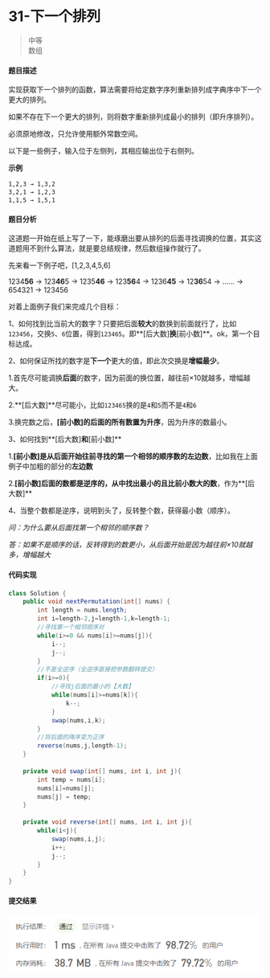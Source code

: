 # 31-下一个排列

>中等  
>数组

#### 题目描述

实现获取下一个排列的函数，算法需要将给定数字序列重新排列成字典序中下一个更大的排列。

如果不存在下一个更大的排列，则将数字重新排列成最小的排列（即升序排列）。

必须原地修改，只允许使用额外常数空间。

以下是一些例子，输入位于左侧列，其相应输出位于右侧列。


**示例**

```
1,2,3 → 1,3,2
3,2,1 → 1,2,3
1,1,5 → 1,5,1
```



#### 题目分析

这道题一开始在纸上写了一下，能琢磨出要从排列的后面寻找调换的位置，其实这道题用不到什么算法，就是要总结规律，然后数组操作就行了。

先来看一下例子吧，[1,2,3,4,5,6]

1234**56**  ->  123**46**5  ->  1235**46**  ->  123**56**4  ->  1236**45**  ->  12**36**54  -> ...... ->   654321  -> 123456



对着上面例子我们来完成几个目标：

1、如何找到比当前大的数字？只要把后面**较大**的数换到前面就行了，比如`123456`，交换`5`、`6`位置，得到`123465`。即**[后大数]**换**[前小数]**。ok，第一个目标达成。

2、如何保证所找的数字是**下一个**更大的值，即此次交换是**增幅最少**。

​	1.首先尽可能调换**后面**的数字，因为前面的换位置，越往前×10就越多，增幅越大。

​	2.**[后大数]**尽可能小，比如`123465`换的是`4`和`5`而不是`4`和`6`

​	3.换完数之后，**[前小数]**的后面的所有数置为**升序**，因为升序的数最小。

3、如何找到**[后大数]**和**[前小数]**

​	1.**[前小数]**是从后面开始往前寻找的**第一个相邻的顺序数的左边数**，比如我在上面例子中加粗的部分的**左边数**

​	2.**[前小数]**后面的数都是逆序的，从中找出**最小的且比前小数大的数**，作为**[后大数]**

4、当整个数都是逆序，说明到头了，反转整个数，获得最小数（顺序）。



*问：为什么要从后面找第一个相邻的顺序数？*

*答：如果不是顺序的话，反转得到的数更小，从后面开始是因为越往前×10就越多，增幅越大*



#### 代码实现

```java
class Solution {
    public void nextPermutation(int[] nums) {
        int length = nums.length;
        int i=length-2,j=length-1,k=length-1;
        //寻找第一个相邻顺序对
        while(i>=0 && nums[i]>=nums[j]){
            i--;
            j--;
        }
        //不是全逆序（全逆序直接把参数翻转提交）
        if(i>=0){
            //寻找j后面的最小的【大数】
            while(nums[i]>=nums[k]){
                k--;
            }
            swap(nums,i,k);
        }
        //将后面的降序变为正序
        reverse(nums,j,length-1);
    }

    private void swap(int[] nums, int i, int j){
        int temp = nums[i];
        nums[i]=nums[j];
        nums[j] = temp;
    }

    private void reverse(int[] nums, int i, int j){
        while(i<j){
            swap(nums,i,j);
            i++;
            j--;
        }
    }
}
```

#### 提交结果

![31提交结果图](https://github.com/hinkleung/leetcode/blob/main/solution/31-下一个排列/31-result.png)